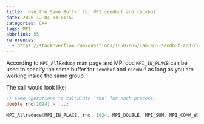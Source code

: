 ```yaml
---
title:  Use the Same Buffer for MPI sendbuf and recvbuf
date: 2020-12-04 03:01:51
categories: C++
tags: MPI
abbrlink: 55
references:
  - https://stackoverflow.com/questions/16507865/can-mpi-sendbuf-and-recvbuf-be-the-same-thing/16508381
---
```

According to `MPI_AllReduce` man page and MPI doc `MPI_IN_PLACE` can be used to specify the same buffer for `sendbuf` and `recvbuf` as long as you are working inside the same group.

The call would look like:

```cpp
// Some operations to calculate `rho` for each process.
double rho[1024] = ...;

MPI_Allreduce(MPI_IN_PLACE, rho, 1024, MPI_DOUBLE, MPI_SUM, MPI_COMM_WORLD);
```
